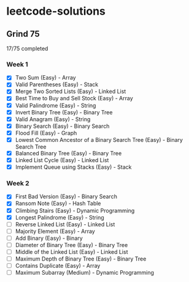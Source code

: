 # leetcode-solutions

## Grind 75

17/75 completed

### Week 1

- [x] Two Sum (Easy) - Array
- [x] Valid Parentheses (Easy) - Stack
- [x] Merge Two Sorted Lists (Easy) - Linked List
- [x] Best Time to Buy and Sell Stock (Easy) - Array
- [x] Valid Palindrome (Easy) - String
- [x] Invert Binary Tree (Easy) - Binary Tree
- [x] Valid Anagram (Easy) - String
- [x] Binary Search (Easy) - Binary Search
- [x] Flood Fill (Easy) - Graph
- [x] Lowest Common Ancestor of a Binary Search Tree (Easy) - Binary Search Tree
- [x] Balanced Binary Tree (Easy) - Binary Tree
- [x] Linked List Cycle (Easy) - Linked List
- [x] Implement Queue using Stacks (Easy) - Stack

### Week 2

- [x] First Bad Version (Easy) - Binary Search
- [x] Ransom Note (Easy) - Hash Table
- [x] Climbing Stairs (Easy) - Dynamic Programming
- [x] Longest Palindrome (Easy) - String
- [ ] Reverse Linked List (Easy) - Linked List
- [ ] Majority Element (Easy) - Array
- [ ] Add Binary (Easy) - Binary
- [ ] Diameter of Binary Tree (Easy) - Binary Tree
- [ ] Middle of the Linked List (Easy) - Linked List
- [ ] Maximum Depth of Binary Tree (Easy) - Binary Tree
- [ ] Contains Duplicate (Easy) - Array
- [ ] Maximum Subarray (Medium) - Dynamic Programming
